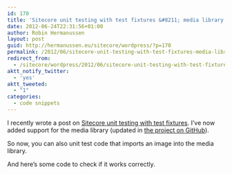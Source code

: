 ```yaml
---
id: 170
title: 'Sitecore unit testing with test fixtures &#8211; media library support added'
date: 2012-06-24T22:31:56+01:00
author: Robin Hermanussen
layout: post
guid: http://hermanussen.eu/sitecore/wordpress/?p=170
permalink: /2012/06/sitecore-unit-testing-with-test-fixtures-media-library-support-added/
redirect_from:
  - /sitecore/wordpress/2012/06/sitecore-unit-testing-with-test-fixtures-media-library-support-added/
aktt_notify_twitter:
  - 'yes'
aktt_tweeted:
  - "1"
categories:
  - code snippets
---
```

I recently wrote a post on [Sitecore unit testing with test fixtures](http://hermanussen.eu/sitecore/wordpress/2012/06/sitecore-unit-testing-with-test-fixtures/ "Link to post about Sitecore unit testing with test fixtures"). I&#8217;ve now added support for the media library (updated in <a title="The FixtureDataProvider project on GitHub" href="https://github.com/hermanussen/Sitecore-FixtureDataProvider" onclick="javascript:_gaq.push(['_trackEvent','outbound-article','http://github.com']);">the project on GitHub</a>).

So now, you can also unit test code that imports an image into the media library.



And here&#8217;s some code to check if it works correctly.